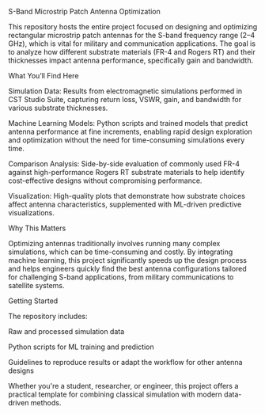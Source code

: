 S-Band Microstrip Patch Antenna Optimization

This repository hosts the entire project focused on designing and optimizing rectangular microstrip patch antennas for the S-band frequency range (2–4 GHz), which is vital for military and communication applications. The goal is to analyze how different substrate materials (FR-4 and Rogers RT) and their thicknesses impact antenna performance, specifically gain and bandwidth.

What You’ll Find Here

Simulation Data: Results from electromagnetic simulations performed in CST Studio Suite, capturing return loss, VSWR, gain, and bandwidth for various substrate thicknesses.

Machine Learning Models: Python scripts and trained models that predict antenna performance at fine increments, enabling rapid design exploration and optimization without the need for time-consuming simulations every time.

Comparison Analysis: Side-by-side evaluation of commonly used FR-4 against high-performance Rogers RT substrate materials to help identify cost-effective designs without compromising performance.

Visualization: High-quality plots that demonstrate how substrate choices affect antenna characteristics, supplemented with ML-driven predictive visualizations.

Why This Matters

Optimizing antennas traditionally involves running many complex simulations, which can be time-consuming and costly. By integrating machine learning, this project significantly speeds up the design process and helps engineers quickly find the best antenna configurations tailored for challenging S-band applications, from military communications to satellite systems.

Getting Started

The repository includes:

Raw and processed simulation data

Python scripts for ML training and prediction

Guidelines to reproduce results or adapt the workflow for other antenna designs

Whether you're a student, researcher, or engineer, this project offers a practical template for combining classical simulation with modern data-driven methods.
